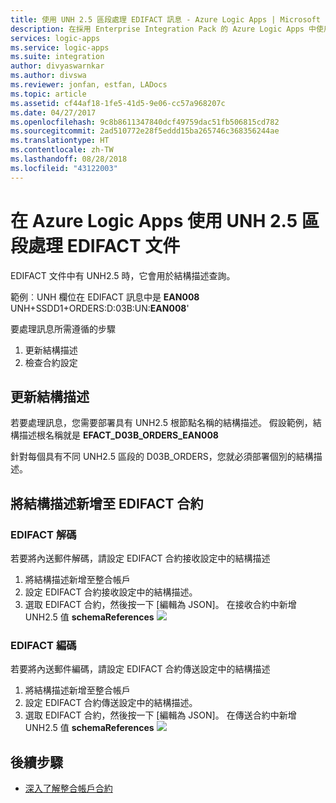 ```yaml
---
title: 使用 UNH 2.5 區段處理 EDIFACT 訊息 - Azure Logic Apps | Microsoft Docs
description: 在採用 Enterprise Integration Pack 的 Azure Logic Apps 中使用 UNH 2.5 區段解析 EDIFACT 文件
services: logic-apps
ms.service: logic-apps
ms.suite: integration
author: divyaswarnkar
ms.author: divswa
ms.reviewer: jonfan, estfan, LADocs
ms.topic: article
ms.assetid: cf44af18-1fe5-41d5-9e06-cc57a968207c
ms.date: 04/27/2017
ms.openlocfilehash: 9c8b8611347840dcf49759dac51fb506815cd782
ms.sourcegitcommit: 2ad510772e28f5eddd15ba265746c368356244ae
ms.translationtype: HT
ms.contentlocale: zh-TW
ms.lasthandoff: 08/28/2018
ms.locfileid: "43122003"
---
```

# <a name="handle-edifact-documents-with-unh25-segments-in-azure-logic-apps"></a>在 Azure Logic Apps 使用 UNH 2.5 區段處理 EDIFACT 文件

EDIFACT 文件中有 UNH2.5 時，它會用於結構描述查詢。 

範例︰UNH 欄位在 EDIFACT 訊息中是 **EAN008**  
UNH+SSDD1+ORDERS:D:03B:UN:**EAN008**'  

要處理訊息所需遵循的步驟 
1. 更新結構描述
2. 檢查合約設定  

## <a name="update-the-schema"></a>更新結構描述
若要處理訊息，您需要部署具有 UNH2.5 根節點名稱的結構描述。  假設範例，結構描述根名稱就是 **EFACT_D03B_ORDERS_EAN008**  

針對每個具有不同 UNH2.5 區段的 D03B_ORDERS，您就必須部署個別的結構描述。  

## <a name="add-schema-to-the-edifact-agreement"></a>將結構描述新增至 EDIFACT 合約
### <a name="edifact-decode"></a>EDIFACT 解碼
若要將內送郵件解碼，請設定 EDIFACT 合約接收設定中的結構描述
1. 將結構描述新增至整合帳戶    
2. 設定 EDIFACT 合約接收設定中的結構描述。 
3. 選取 EDIFACT 合約，然後按一下 [編輯為 JSON]。  在接收合約中新增 UNH2.5 值 **schemaReferences**
![](./media/logic-apps-enterprise-integration-edifact_inputfile_unh2.5/image1.png)

### <a name="edifact-encode"></a>EDIFACT 編碼
若要將內送郵件編碼，請設定 EDIFACT 合約傳送設定中的結構描述
1. 將結構描述新增至整合帳戶    
2. 設定 EDIFACT 合約傳送設定中的結構描述。 
3. 選取 EDIFACT 合約，然後按一下 [編輯為 JSON]。  在傳送合約中新增 UNH2.5 值 **schemaReferences**
![](./media/logic-apps-enterprise-integration-edifact_inputfile_unh2.5/image2.png)

## <a name="next-steps"></a>後續步驟
* [深入了解整合帳戶合約](../logic-apps/logic-apps-enterprise-integration-agreements.md "深入了解企業整合合約")  